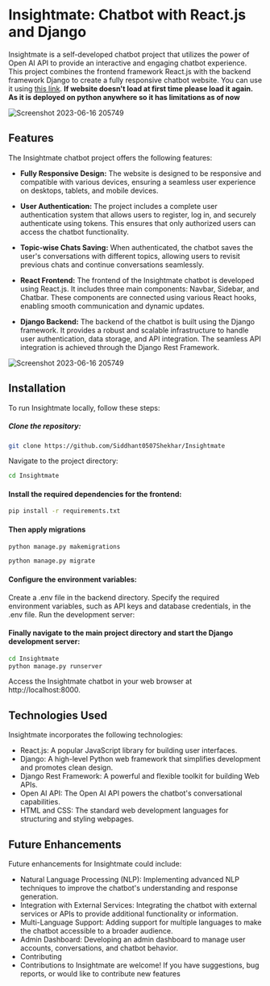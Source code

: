 # Insightmate: Chatbot with React.js and Django
Insightmate is a self-developed chatbot project that utilizes the power of Open AI API to provide an interactive and engaging chatbot experience. This project combines the frontend framework React.js with the backend framework Django to create a fully responsive chatbot website. You can use it using [this link](https://siddhantshekhar.pythonanywhere.com/). **If website doesn't load at first time please load it again. As it is deployed on python anywhere so it has limitations as of now** 

![Screenshot 2023-06-16 205749](https://github.com/Siddhant0507Shekhar/Insightmate/assets/122518146/42ffda72-7400-4da9-a769-bca8244db2b7)

## Features
The Insightmate chatbot project offers the following features:

* **Fully Responsive Design:** The website is designed to be responsive and compatible with various devices, ensuring a seamless user experience on desktops, tablets, and mobile devices.

* **User Authentication:** The project includes a complete user authentication system that allows users to register, log in, and securely authenticate using tokens. This ensures that only authorized users can access the chatbot functionality.

* **Topic-wise Chats Saving:** When authenticated, the chatbot saves the user's conversations with different topics, allowing users to revisit previous chats and continue conversations seamlessly.

* **React Frontend:** The frontend of the Insightmate chatbot is developed using React.js. It includes three main components: Navbar, Sidebar, and Chatbar. These components are connected using various React hooks, enabling smooth communication and dynamic updates.

* **Django Backend:** The backend of the chatbot is built using the Django framework. It provides a robust and scalable infrastructure to handle user authentication, data storage, and API integration. The seamless API integration is achieved through the Django Rest Framework.

![Screenshot 2023-06-16 205749](https://github.com/Siddhant0507Shekhar/Insightmate/assets/122518146/42ffda72-7400-4da9-a769-bca8244db2b7)

## Installation
To run Insightmate locally, follow these steps:

##### Clone the repository:

```bash
git clone https://github.com/Siddhant0507Shekhar/Insightmate
```

Navigate to the project directory:

```bash
cd Insightmate
```
#### Install the required dependencies for the frontend:
```bash
pip install -r requirements.txt
```
#### Then apply migrations 
```bash
python manage.py makemigrations
```
```bash
python manage.py migrate
```



#### Configure the environment variables:

Create a .env file in the backend directory.
Specify the required environment variables, such as API keys and database credentials, in the .env file.
Run the development server:


#### Finally navigate to the main project directory and start the Django development server:

```bash
cd Insightmate
python manage.py runserver
```
Access the Insightmate chatbot in your web browser at http://localhost:8000.

## Technologies Used
Insightmate incorporates the following technologies:

* React.js: A popular JavaScript library for building user interfaces.
* Django: A high-level Python web framework that simplifies development and promotes clean design.
* Django Rest Framework: A powerful and flexible toolkit for building Web APIs.
* Open AI API: The Open AI API powers the chatbot's conversational capabilities.
* HTML and CSS: The standard web development languages for structuring and styling webpages.

## Future Enhancements
Future enhancements for Insightmate could include:

* Natural Language Processing (NLP): Implementing advanced NLP techniques to improve the chatbot's understanding and response generation.
* Integration with External Services: Integrating the chatbot with external services or APIs to provide additional functionality or information.
* Multi-Language Support: Adding support for multiple languages to make the chatbot accessible to a broader audience.
* Admin Dashboard: Developing an admin dashboard to manage user accounts, conversations, and chatbot behavior.
* Contributing
* Contributions to Insightmate are welcome! If you have suggestions, bug reports, or would like to contribute new features
